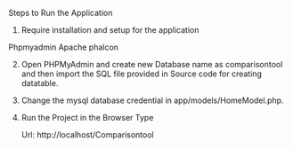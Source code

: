 Steps to Run the Application

1. Require installation and setup for the application
   
  Phpmyadmin
  Apache
  phalcon

2. Open PHPMyAdmin and create new Database name as comparisontool and then import the SQL file provided in Source code for creating datatable.

3. Change the mysql database credential in app/models/HomeModel.php.
 
4. Run the Project in the Browser Type 
   
   Url: http://localhost/Comparisontool
